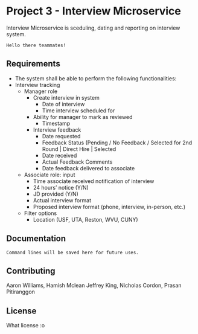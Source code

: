 # Project 3 - Interview Microservice

Interview Microservice is sceduling, dating and reporting on interview system.


```Welcome
Hello there teammates!
```

## Requirements
* The system shall be able to perform the following functionalities:
* Interview tracking 
    * Manager role
        * Create interview in system
            * Date of interview
            * Time interview scheduled for
        * Ability for manager to mark as reviewed
            * Timestamp
        * Interview feedback
            * Date requested
            * Feedback Status (Pending / No Feedback / Selected for 2nd Round | Direct Hire | Selected
            * Date received
            * Actual Feedback Comments
            * Date feedback delivered to associate
    * Associate role: input
        * Time associate received notification of interview
        * 24 hours’ notice (Y/N)
        * JD provided (Y/N)
        * Actual interview format
        * Proposed interview format (phone, interview, in-person, etc.)
    * Filter options
        * Location (USF, UTA, Reston, WVU, CUNY)
    
## Documentation

```Command Line Saved
Command lines will be saved here for future uses.
```

## Contributing
Aaron Williams,
Hamish Mclean
Jeffrey King,
Nicholas Cordon,
Prasan Pitiranggon


## License
What license :o
